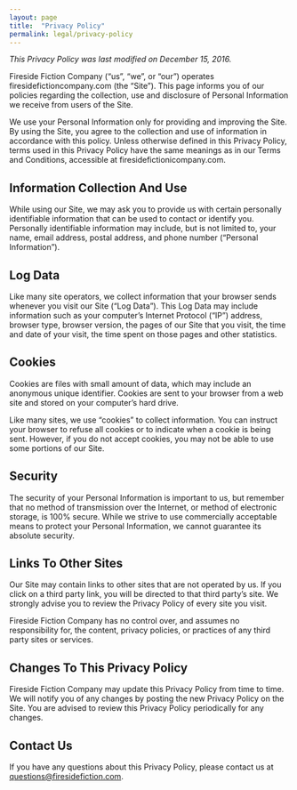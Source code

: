 ```yaml
---
layout: page
title:  "Privacy Policy"
permalink: legal/privacy-policy
---
```

_This Privacy Policy was last modified on December 15, 2016._

Fireside Fiction Company (“us”, “we”, or “our”) operates firesidefictioncompany.com (the “Site”). This page informs you of our policies regarding the collection, use and disclosure of Personal Information we receive from users of the Site.

We use your Personal Information only for providing and improving the Site. By using the Site, you agree to the collection and use of information in accordance with this policy. Unless otherwise defined in this Privacy Policy, terms used in this Privacy Policy have the same meanings as in our Terms and Conditions, accessible at firesidefictionicompany.com.

## Information Collection And Use
While using our Site, we may ask you to provide us with certain personally identifiable information that can be used to contact or identify you. Personally identifiable information may include, but is not limited to, your name, email address, postal address, and phone number (“Personal Information”).

## Log Data
Like many site operators, we collect information that your browser sends whenever you visit our Site (“Log Data”). This Log Data may include information such as your computer’s Internet Protocol (“IP”) address, browser type, browser version, the pages of our Site that you visit, the time and date of your visit, the time spent on those pages and other statistics.

## Cookies
Cookies are files with small amount of data, which may include an anonymous unique identifier. Cookies are sent to your browser from a web site and stored on your computer’s hard drive.

Like many sites, we use “cookies” to collect information. You can instruct your browser to refuse all cookies or to indicate when a cookie is being sent. However, if you do not accept cookies, you may not be able to use some portions of our Site.

## Security
The security of your Personal Information is important to us, but remember that no method of transmission over the Internet, or method of electronic storage, is 100% secure. While we strive to use commercially acceptable means to protect your Personal Information, we cannot guarantee its absolute security.

## Links To Other Sites
Our Site may contain links to other sites that are not operated by us. If you click on a third party link, you will be directed to that third party’s site. We strongly advise you to review the Privacy Policy of every site you visit.

Fireside Fiction Company has no control over, and assumes no responsibility for, the content, privacy policies, or practices of any third party sites or services.

## Changes To This Privacy Policy
Fireside Fiction Company may update this Privacy Policy from time to time. We will notify you of any changes by posting the new Privacy Policy on the Site. You are advised to review this Privacy Policy periodically for any changes.

## Contact Us
If you have any questions about this Privacy Policy, please contact us at [questions@firesidefiction.com](mailto:questions@firesidefiction.com).
